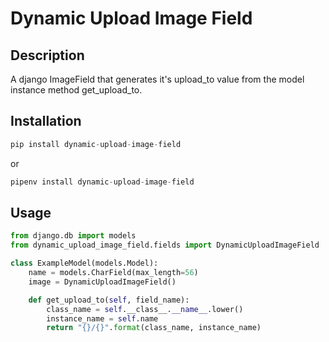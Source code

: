 # Dynamic Upload Image Field

## Description

A django ImageField that generates it's upload_to value from the model instance method get\_upload\_to.

## Installation

```python
pip install dynamic-upload-image-field
```

or

```python
pipenv install dynamic-upload-image-field
```

## Usage

```python
from django.db import models
from dynamic_upload_image_field.fields import DynamicUploadImageField

class ExampleModel(models.Model):
    name = models.CharField(max_length=56)
    image = DynamicUploadImageField()

    def get_upload_to(self, field_name):
        class_name = self.__class__.__name__.lower()
        instance_name = self.name
        return "{}/{}".format(class_name, instance_name)
```